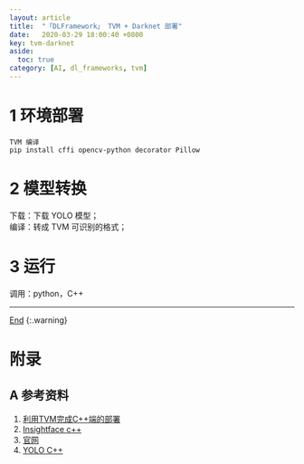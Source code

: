 ```yaml
---
layout: article
title:  "「DLFramework」 TVM + Darknet 部署"
date:   2020-03-29 18:00:40 +0800
key: tvm-darknet
aside:
  toc: true
category: [AI, dl_frameworks, tvm]
---
```

<span id='head'></span>  
>

<!--more-->     


# 1 环境部署
```shell
TVM 编译   
pip install cffi opencv-python decorator Pillow
```
# 2 模型转换
下载：下载 YOLO 模型；     
编译：转成 TVM 可识别的格式；   

# 3 运行
调用：python，C++    

-------------------  
[End](#head)
{:.warning}  


# 附录
## A 参考资料
1. [利用TVM完成C++端的部署](https://oldpan.me/archives/the-first-step-towards-tvm-2)     
1. [Insightface c++](https://zhuanlan.zhihu.com/p/55996985)     
1. [官网](https://docs.tvm.ai/install/from_source.html#build-the-shared-library)     
1. [YOLO C++](https://blog.csdn.net/weixin_43953703/article/details/94889958#_TVMYOLODarkNet_37)     
